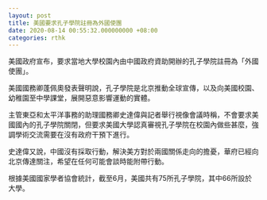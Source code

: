 ```yaml
---
layout: post
title: 美國要求孔子學院註冊為外國使團
date: 2020-08-14 00:55:32.000000000 +08:00
categories: rthk
---
```


美國政府宣布，要求當地大學校園內由中國政府資助開辦的孔子學院註冊為「外國使團」。

美國國務卿蓬佩奧發表聲明說，孔子學院是北京推動全球宣傳，以及向美國校園、幼稚園至中學課堂，展開惡意影響運動的實體。

主管東亞和太平洋事務的助理國務卿史達偉與記者舉行視像會議時稱，不會要求美國國內的孔子學院關閉，但要求美國大學認真審視孔子學院在校園內做些甚麼，強調學術交流需要在沒有政府干預下進行。

史達偉又說，中國沒有採取行動，解決美方對於兩國關係走向的擔憂，華府已經向北京傳達關注，希望在任何可能會談時能附帶行動。

根據美國國家學者協會統計，截至6月，美國共有75所孔子學院，其中66所設於大學。
